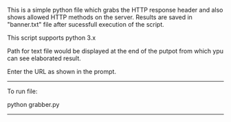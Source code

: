 This is a simple python file which grabs the HTTP response header  and also shows allowed HTTP methods on the server.
Results are saved in "banner.txt" file after sucessfull execution of the script.

This script supports python 3.x

Path for text file would be displayed at the end of the putpot from which ypu can see elaborated result.

Enter the URL as shown in the prompt.
____________________________________________________________________
To run file: 

python grabber.py 
____________________________________________________________________


